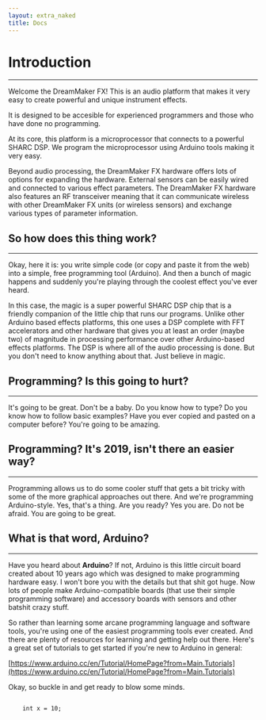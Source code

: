 ```yaml
---
layout: extra_naked
title: Docs
---
```


# Introduction 
------

Welcome the DreamMaker FX!  This is an audio platform that makes it very easy to create powerful and unique instrument effects.

It is designed to be accesible for experienced programmers and those who have done no programming.

At its core, this platform is a microprocessor that connects to a powerful SHARC DSP.  We program the microprocessor using Arduino tools making it very easy.

Beyond audio processing, the DreamMaker FX hardware offers lots of options for expanding the hardware.  External sensors can be easily wired and connected to various effect parameters.  The DreamMaker FX hardware also features an RF transceiver meaning that it can communicate wireless with other DreamMaker FX units (or wireless sensors) and exchange various types of parameter information.

## So how does this thing work?
------

Okay, here it is: you write simple code (or copy and paste it from the web) into a simple, free programming tool (Arduino).  And then a bunch of magic happens and suddenly you're playing through the coolest effect you've ever heard.  

In this case, the magic is a super powerful SHARC DSP chip that is a friendly companion of the little chip that runs our programs.  Unlike other Arduino based effects platforms, this one uses a DSP complete with FFT accelerators and other hardware that gives you at least an order (maybe two) of magnitude in processing performance over other Arduino-based effects platforms.  The DSP is where all of the audio processing is done.  But you don't need to know anything about that.  Just believe in magic.

## Programming? Is this going to hurt?
------

It's going to be great.  Don't be a baby.  Do you know how to type?  Do you know how to follow basic examples?  Have you ever copied and pasted on a computer before?  You're going to be amazing.  

## Programming? It's 2019, isn't there an easier way?
------

Programming allows us to do some cooler stuff that gets a bit tricky with some of the more graphical approaches out there.  And we're programming Arduino-style.  Yes, that's a thing.  Are you ready?  Yes you are.  Do not be afraid.  You are going to be great.

## What is that word, Arduino?
------

Have you heard about **Arduino**?  If not, Arduino is this little circuit board created about 10 years ago which was designed to make programming hardware easy.  I won't bore you with the details but that shit got huge.  Now lots of people make Arduino-compatible boards (that use their simple programming software) and accessory boards with sensors and other batshit crazy stuff.

So rather than learning some arcane programming language and software tools, you're using one of the easiest programming tools ever created.  And there are plenty of resources for learning and getting help out there.  Here's a great set of tutorials to get started if you're new to Arduino in general: 

[https://www.arduino.cc/en/Tutorial/HomePage?from=Main.Tutorials](https://www.arduino.cc/en/Tutorial/HomePage?from=Main.Tutorials)

Okay, so buckle in and get ready to blow some minds.
``` 

	int x = 10;

```


